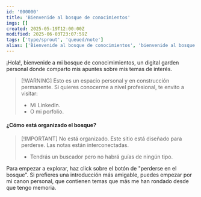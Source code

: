 ```yaml
---
id: '000000'
title: 'Bienvenide al bosque de conocimientos'
imgs: []
created: 2025-05-19T12:00:00Z
modified: 2025-06-03T23:07:59Z
tags: ['type/sprout', 'queued/note']
alias: ['Bienvenide al bosque de conocimientos', 'bienvenide al bosque de conocimientos']
---
```


¡Hola!, bienvenide a mi bosque de conocimimientos, un digital garden personal donde comparto mis apuntes sobre mis temas de interés.

> [!WARNING] Esto es un espacio personal y en construcción permanente.
> Si quieres conocerme a nivel profesional, te envito a visitar:
>
> - Mi LinkedIn.
> - O mi porfolio.

#### ¿Cómo está organizado el bosque?

> [!IMPORTANT] No está organizado. Este sitio está diseñado para perderse.
> Las notas están interconectadas.
>
> - Tendrás un buscador pero no habrá guías de ningún tipo.

Para empezar a explorar, haz click sobre el botón de "perderse en el bosque". Si prefieres una introducción más amigable, puedes empezar por mi canon personal, que contienen temas que más me han rondado desde que tengo memoria.
